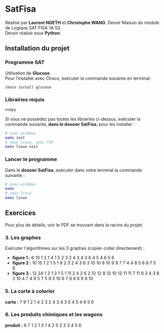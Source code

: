 # SatFisa

Réalisé par **Laurent NGETH** et **Christophe WANG**.
Devoir Maison du module de Logique SAT FISA 1A S2.  
Devoir réalisé sous **Python**.

## Installation du projet

### Programme SAT

Utilisation de **Glucose**.  
Pour l'installer avec Choco, exécuter la commande suivante en terminal:  

```shell
choco install glucose
```

### Librairies requis

```python
numpy
```

Si vous ne possédez pas toutes les librairies ci-dessus, exécuter la commande suivante, **dans le dossier SatFisa**, pour les installer :

```bash
# sous windows
make init
# sous linux, avec PIP
make linux-init
```

### Lancer le programme

Dans le **dossier SatFisa**, exécuter dans votre terminal la commande suivante :  

```bash
# sous windows
make
# sous linux
make linux
```

## Exercices

Pour plus de détails, voir le PDF se trouvant dans la racine du projet.

### 3. Les graphes

Exécuter l'algorithmes sur les 3 graphes (copier-coller directement) :
- __figure 1 :__ 6 10 1 2 1 4 1 5 2 3 2 4 3 4 3 6 4 5 4 6 5 6
- __figure 2 :__ 10 15 1 2 1 5 1 9 2 3 2 4 3 6 3 10 10 8 10 9 9 7 7 4 4 8 5 6 6 7 5 8
- __figure 3 :__ 12 24 1 2 1 3 1 5 1 11 2 4 2 6 2 12 12 8 12 10 12 11 11 7 11 9 3 4 3 8 3 10 4 7 4 9 5 7 5 8 5 10 6 7 6 8 6 9 9 10

### 5. La carte à colorier

__carte :__ 7 9 1 2 1 4 2 3 2 4 3 4 3 5 4 5 4 6 5 6

### 6. Les produits chimiques et les wagons

__produit :__ 6 7 1 2 1 3 1 4 2 5 2 3 3 4 5 6